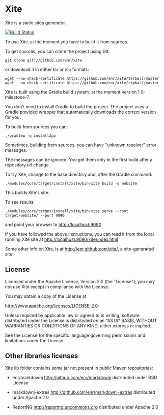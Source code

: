 Xite
====

Xite is a static sites generator.

[![Build Status](https://secure.travis-ci.org/enr/xite.png?branch=master)](http://travis-ci.org/enr/xite)

To use Xite, at the moment you have to build it from sources.

To get sources, you can clone the project using Git:

    git clone git://github.com/enr/xite

or download it in either tar or zip formats:

    wget --no-check-certificate https://github.com/enr/xite/tarball/master
    wget --no-check-certificate https://github.com/enr/xite/zipball/master

Xite is built using the Gradle build system, at the moment version 1.0-milestone-7.

You don't need to install Gradle to build the project. The project uses a Gradle provided wrapper that automatically downloads the correct version for you.

To build from sources you can:

    ./gradlew -q installApp

Sometimes, building from sources, you can have "unknown resolver" error messages.

The messages can be ignored. You get them only in the first build after a repository url change.
    
To try Xite, change to the base directory and, after the Gradle command:

    ./modules/core/target/install/xite/bin/xite build -s website

    
This builds Xite's site.

To see results:

    ./modules/core/target/install/xite/bin/xite serve --root target/website/ --port 9090

and point your browser to <http://localhost:9090>

If you have followed the above instructions, you can read it from the local
running Xite site at <http://localhost:9090/xite/index.html>

Some other info on Xite, is at <http://enr.github.com/xite/>, a xite-generated site. 


License
-------

Licensed under the Apache License, Version 2.0 (the "License");
you may not use Xite except in compliance with the License.

You may obtain a copy of the License at

   <http://www.apache.org/licenses/LICENSE-2.0>

Unless required by applicable law or agreed to in writing, software
distributed under the License is distributed on an "AS IS" BASIS,
WITHOUT WARRANTIES OR CONDITIONS OF ANY KIND, either express or implied.

See the License for the specific language governing permissions and
limitations under the License.

Other libraries licenses
------------------------

Xite lib folder contains some jar not present in public Maven repositories:

* enr/markdownj <http://github.com/enr/markdownj> distributed under BSD License
    
* markdownj-extras <http://github.com/enr/markdownj-extras> distributed under Apache 2.0

* ReportNG <http://reportng.uncommons.org> distributed under Apache 2.0


